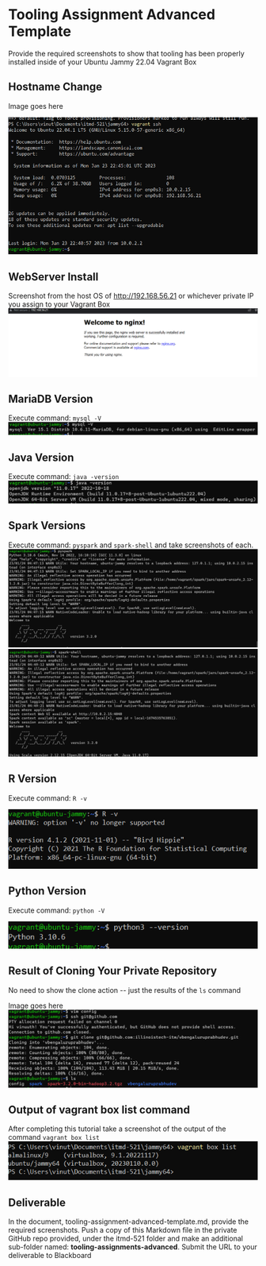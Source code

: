 # Tooling Assignment Advanced Template

Provide the required screenshots to show that tooling has been properly installed inside of your Ubuntu Jammy 22.04 Vagrant Box

## Hostname Change

Image goes here

![hostname](./images/hostname.png "hostname")

## WebServer Install

Screenshot from the host OS of http://192.168.56.21  or whichever private IP you assign to your Vagrant Box
![welcomenginx](./images/welcomenginx.png "welcomenginx")

## MariaDB Version

Execute command: `mysql -V`
![mariadb](./images/mariadb.png "mariadb")
## Java Version

Execute command: `java -version`
![javaversion](./images/javaversion.png "javaversion")
## Spark Versions

Execute command: `pyspark` and `spark-shell` and take screenshots of each.
![pyspark](./images/pyspark.png "pyspark")
![sparkshell](./images/sparkshell.png "sparkshell")
## R Version

Execute command: `R -v`

![rversion](./images/rversion.png "rversion")

## Python Version

Execute command: `python -V`

![python3](./images/python3.png "python3")

## Result of Cloning Your Private Repository

No need to show the clone action -- just the results of the `ls` command

Image goes here
![gitclonels](./images/gitclonels.png "gitclonels")
## Output of vagrant box list command

After completing this tutorial take a screenshot of the output of the command ```vagrant box list```
![vagrantboxlist](./images/vagrantboxlist.png "vagrantboxlist")
## Deliverable

In the document, tooling-assignment-advanced-template.md, provide the required screenshots. Push a copy of this Markdown file in the private GitHub repo provided, under the itmd-521 folder and make an additional sub-folder named: **tooling-assignments-advanced**.  Submit the URL to your deliverable to Blackboard
